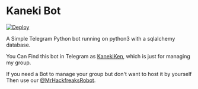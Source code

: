 # Kaneki Bot

[![Deploy](https://www.herokucdn.com/deploy/button.svg)](https://heroku.com/deploy?template=https://github.com/swatv3nub/KanekiBot.git)


A Simple Telegram Python bot running on python3 with a sqlalchemy database.

You Can Find this bot in Telegram as [KanekiKen](https://t.me/KanekiKenRobot), which is just for managing my group.

If you need a Bot to manage your group but don't want to host it by yourself
Then use our [@MrHackfreaksRobot](https://t.me/MrHackfreaksRobot).


